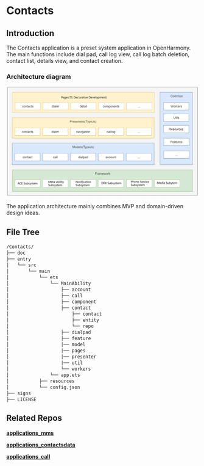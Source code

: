 # Contacts

## Introduction

The Contacts application is a preset system application in OpenHarmony. The main functions include dial pad, call log view, call log batch deletion, contact list, details view, and contact creation.

### Architecture diagram

![image-20220222110725915](./doc/image/image-en.png)

The application architecture mainly combines MVP and domain-driven design ideas.

## File Tree

~~~
/Contacts/
├── doc                                
├── entry                 
│   └── src
│       └── main
│           └── ets                  
│               └── MainAbility          
│                   ├── account        
│                   ├── call           
│                   ├── component      
│                   ├── contact          
│                       ├── contact     
│                       ├── entity        
│                       └── repo      
│                   ├── dialpad         
│                   ├── feature         
│                   |── model            
│                   |── pages           
│                   |── presenter      
│                   |── util         
│                   └── workers         
│               └── app.ets             
│           ├── resources      
│           └── config.json           
├── signs                               
├── LICENSE
~~~

## Related Repos

[**applications_mms**](https://gitee.com/openharmony/applications_mms)

[**applications_contactsdata**](https://gitee.com/openharmony/applications_contactsdata)

[**applications_call**](https://gitee.com/openharmony/applications_call)
